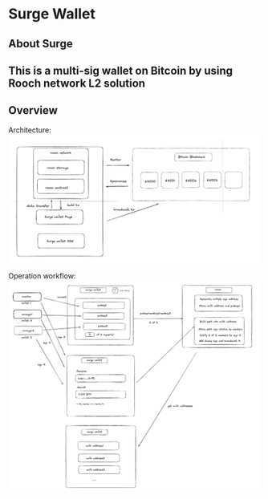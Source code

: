 # Surge Wallet

## About Surge

## This is a multi-sig wallet on Bitcoin by using Rooch network L2 solution

## Overview

Architecture:
![architecture](public/architecture/architecture.jpg)

Operation workflow:
![Operation workflow](public/architecture/workflow.jpg)







